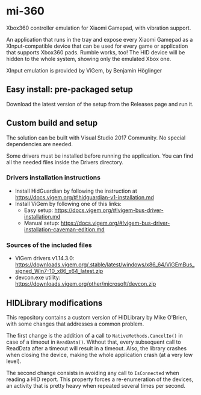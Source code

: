 # mi-360
Xbox360 controller emulation for Xiaomi Gamepad, with vibration support.

An application that runs in the tray and expose every Xiaomi Gamepad as a XInput-compatible device that can be used for every game or application that supports Xbox360 pads. Rumble works, too! 
The HID device will be hidden to the whole system, showing only the emulated Xbox one.

XInput emulation is provided by ViGem, by Benjamin Höglinger

## Easy install: pre-packaged setup

Download the latest version of the setup from the Releases page and run it.

## Custom build and setup

The solution can be built with Visual Studio 2017 Community.
No special dependencies are needed.

Some drivers must be installed before running the application.
You can find all the needed files inside the Drivers directory.

### Drivers installation instructions

- Install HidGuardian by following the instruction at https://docs.vigem.org/#!hidguardian-v1-installation.md
- Install ViGem by following one of this links:
    - Easy setup: https://docs.vigem.org/#!vigem-bus-driver-installation.md
    - Manual setup: https://docs.vigem.org/#!vigem-bus-driver-installation-caveman-edition.md

### Sources of the included files

- ViGem drivers v1.14.3.0: https://downloads.vigem.org/.stable/latest/windows/x86_64/ViGEmBus_signed_Win7-10_x86_x64_latest.zip
- devcon.exe utility: https://downloads.vigem.org/other/microsoft/devcon.zip

## HIDLibrary modifications

This repository contains a custom version of HIDLibrary by Mike O'Brien, with some changes that addresses a common problem.

The first change is the addition of a call to ``NativeMethods.CancelIo()`` in case of a timeout in ``ReadData()``.
Without that, every subsequent call to ReadData after a timeout will result in a timeout. Also, the library crashes when closing the device, making the whole application crash (at a very low level).

The second change consists in avoiding any call to `IsConnected` when reading a HID report. This property forces a re-enumeration of the devices, an activity that is pretty heavy when repeated several times per second.
